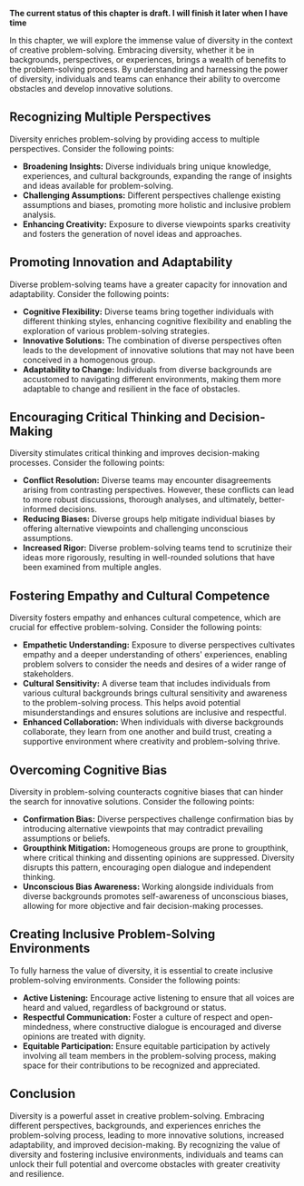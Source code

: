 **The current status of this chapter is draft. I will finish it later when I have time**

In this chapter, we will explore the immense value of diversity in the context of creative problem-solving. Embracing diversity, whether it be in backgrounds, perspectives, or experiences, brings a wealth of benefits to the problem-solving process. By understanding and harnessing the power of diversity, individuals and teams can enhance their ability to overcome obstacles and develop innovative solutions.

Recognizing Multiple Perspectives
---------------------------------

Diversity enriches problem-solving by providing access to multiple perspectives. Consider the following points:

* **Broadening Insights:** Diverse individuals bring unique knowledge, experiences, and cultural backgrounds, expanding the range of insights and ideas available for problem-solving.
* **Challenging Assumptions:** Different perspectives challenge existing assumptions and biases, promoting more holistic and inclusive problem analysis.
* **Enhancing Creativity:** Exposure to diverse viewpoints sparks creativity and fosters the generation of novel ideas and approaches.

Promoting Innovation and Adaptability
-------------------------------------

Diverse problem-solving teams have a greater capacity for innovation and adaptability. Consider the following points:

* **Cognitive Flexibility:** Diverse teams bring together individuals with different thinking styles, enhancing cognitive flexibility and enabling the exploration of various problem-solving strategies.
* **Innovative Solutions:** The combination of diverse perspectives often leads to the development of innovative solutions that may not have been conceived in a homogenous group.
* **Adaptability to Change:** Individuals from diverse backgrounds are accustomed to navigating different environments, making them more adaptable to change and resilient in the face of obstacles.

Encouraging Critical Thinking and Decision-Making
-------------------------------------------------

Diversity stimulates critical thinking and improves decision-making processes. Consider the following points:

* **Conflict Resolution:** Diverse teams may encounter disagreements arising from contrasting perspectives. However, these conflicts can lead to more robust discussions, thorough analyses, and ultimately, better-informed decisions.
* **Reducing Biases:** Diverse groups help mitigate individual biases by offering alternative viewpoints and challenging unconscious assumptions.
* **Increased Rigor:** Diverse problem-solving teams tend to scrutinize their ideas more rigorously, resulting in well-rounded solutions that have been examined from multiple angles.

Fostering Empathy and Cultural Competence
-----------------------------------------

Diversity fosters empathy and enhances cultural competence, which are crucial for effective problem-solving. Consider the following points:

* **Empathetic Understanding:** Exposure to diverse perspectives cultivates empathy and a deeper understanding of others' experiences, enabling problem solvers to consider the needs and desires of a wider range of stakeholders.
* **Cultural Sensitivity:** A diverse team that includes individuals from various cultural backgrounds brings cultural sensitivity and awareness to the problem-solving process. This helps avoid potential misunderstandings and ensures solutions are inclusive and respectful.
* **Enhanced Collaboration:** When individuals with diverse backgrounds collaborate, they learn from one another and build trust, creating a supportive environment where creativity and problem-solving thrive.

Overcoming Cognitive Bias
-------------------------

Diversity in problem-solving counteracts cognitive biases that can hinder the search for innovative solutions. Consider the following points:

* **Confirmation Bias:** Diverse perspectives challenge confirmation bias by introducing alternative viewpoints that may contradict prevailing assumptions or beliefs.
* **Groupthink Mitigation:** Homogeneous groups are prone to groupthink, where critical thinking and dissenting opinions are suppressed. Diversity disrupts this pattern, encouraging open dialogue and independent thinking.
* **Unconscious Bias Awareness:** Working alongside individuals from diverse backgrounds promotes self-awareness of unconscious biases, allowing for more objective and fair decision-making processes.

Creating Inclusive Problem-Solving Environments
-----------------------------------------------

To fully harness the value of diversity, it is essential to create inclusive problem-solving environments. Consider the following points:

* **Active Listening:** Encourage active listening to ensure that all voices are heard and valued, regardless of background or status.
* **Respectful Communication:** Foster a culture of respect and open-mindedness, where constructive dialogue is encouraged and diverse opinions are treated with dignity.
* **Equitable Participation:** Ensure equitable participation by actively involving all team members in the problem-solving process, making space for their contributions to be recognized and appreciated.

Conclusion
----------

Diversity is a powerful asset in creative problem-solving. Embracing different perspectives, backgrounds, and experiences enriches the problem-solving process, leading to more innovative solutions, increased adaptability, and improved decision-making. By recognizing the value of diversity and fostering inclusive environments, individuals and teams can unlock their full potential and overcome obstacles with greater creativity and resilience.
